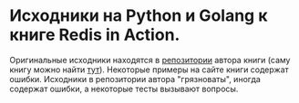 # Исходники на Python и Golang к книге Redis in Action.

Оригинальные исходники находятся в [репозитории](https://github.com/josiahcarlson/redis-in-action) автора книги (саму книгу можно найти [тут](https://redislabs.com/resources/ebook/)). Некоторые примеры на сайте книги содержат ошибки. Исходники в репозитории автора "грязноваты", иногда содержат ошибки, а некоторые тесты вызывают вопросы.
